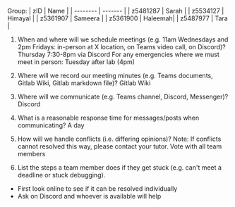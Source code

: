 Group:
| zID      | Name    |
| -------- | ------- |
| z5481287 |   Sarah |
| z5534127 | Himayal |
| z5361907 | Sameera |
| z5361900 | Haleemah|
| z5487977 | Tara    |

1. When and where will we schedule meetings (e.g. 11am Wednesdays and 2pm Fridays: in-person at X location, on Teams video call, on Discord)?
Thursday 7:30-8pm via Discord
For any emergencies where we must meet in person: Tuesday after lab (4pm)

2. Where will we record our meeting minutes (e.g. Teams documents, Gitlab Wiki, Gitlab markdown file)?
Gitlab Wiki

3. Where will we communicate (e.g. Teams channel, Discord, Messenger)?
Discord

4. What is a reasonable response time for messages/posts when communicating?
A day

3. How will we handle conflicts (i.e. differing opinions)? Note: If conflicts cannot resolved this way, please contact your tutor.
Vote with all team members

4. List the steps a team member does if they get stuck (e.g. can't meet a deadline or stuck debugging).
- First look online to see if it can be resolved individually
- Ask on Discord and whoever is available will help